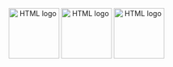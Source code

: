 <p align="center">
  <a target="blank"><img src="https://upload.wikimedia.org/wikipedia/commons/thumb/6/61/HTML5_logo_and_wordmark.svg/260px-HTML5_logo_and_wordmark.svg.png" width="100" alt="HTML logo" /></a>
  <a target="blank"><img src="https://img.shields.io/badge/CSS-239120?&style=for-the-badge&logo=css3&logoColor=white" width="100" alt="HTML logo" /></a>
  <a target="blank"><img src="https://getbootstrap.com/docs/5.3/assets/brand/bootstrap-logo-shadow.png" width="100" alt="HTML logo" /></a>
</p>


